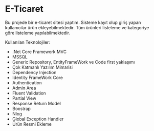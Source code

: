 # E-Ticaret

Bu projede bir e-ticaret sitesi yaptım. Sisteme kayıt olup giriş yapan kullanıcılar ürün ekleyebilmektedir. Tüm ürünleri listeleme ve kategoriye göre listeleme yapılabilmektedir.

Kullanılan Teknolojiler:

* .Net Core Framework MVC
* MSSQL
* Generic Repository, EntityFrameWork ve Code first yaklaşımı
* Çok Katmanlı Yazılım Mimarisi
* Dependency Injection
* Identity FrameWork Core
* Authentication
* Admin Area
* Fluent Validation
* Partial View
* Response Return Model
* Boostrap
* Nlog
* Global Exception Handler
* Ürün Resmi Ekleme
